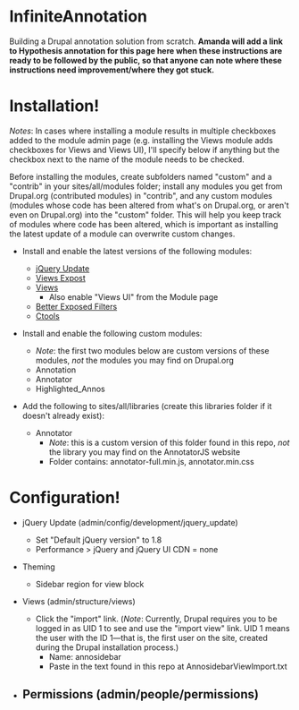 # InfiniteAnnotation
Building a Drupal annotation solution from scratch. **Amanda will add a link to Hypothesis annotation for this page here when these instructions are ready to be followed by the public, so that anyone can note where these instructions need improvement/where they got stuck.**

# Installation!
*Notes*: In cases where installing a module results in multiple checkboxes added to the module admin page (e.g. installing the Views module adds checkboxes for Views and Views UI), I'll specify below if anything but the checkbox next to the name of the module needs to be checked.

Before installing the modules, create subfolders named "custom" and a "contrib" in your sites/all/modules folder; install any modules you get from Drupal.org (contributed modules) in "contrib", and any custom modules (modules whose code has been altered from what's on Drupal.org, or aren't even on Drupal.org) into the "custom" folder. This will help you keep track of modules where code has been altered, which is important as installing the latest update of a module can overwrite custom changes.

- Install and enable the latest versions of the following modules:
  - [jQuery Update](https://www.drupal.org/project/jquery_update)
  - [Views Expost](https://www.drupal.org/project/views_expost)
  - [Views](https://www.drupal.org/project/views)
    - Also enable "Views UI" from the Module page
  - [Better Exposed Filters](https://www.drupal.org/project/better_exposed_filters)
  - [Ctools](https://www.drupal.org/project/ctools)
  
- Install and enable the following custom modules:
    - *Note*: the first two modules below are custom versions of these modules, *not* the modules you may find on Drupal.org
  - Annotation
  - Annotator
  - Highlighted_Annos
  
- Add the following to sites/all/libraries (create this libraries folder if it doesn't already exist):
  - Annotator
    - *Note*: this is a custom version of this folder found in this repo, *not* the library you may find on the AnnotatorJS website
    - Folder contains: annotator-full.min.js, annotator.min.css
    
# Configuration!

- jQuery Update (admin/config/development/jquery_update)
  - Set "Default jQuery version" to 1.8
  - Performance > jQuery and jQuery UI CDN = none

- Theming
  - Sidebar region for view block
  
- Views (admin/structure/views)
  - Click the "import" link. (*Note*: Currently, Drupal requires you to be logged in as UID 1 to see and use the "import view" link. UID 1 means the user with the ID 1—that is, the first user on the site, created during the Drupal installation process.)
    - Name: annosidebar
    - Paste in the text found in this repo at AnnosidebarViewImport.txt

- Permissions (admin/people/permissions)
  - 
